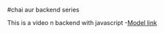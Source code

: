 #chai aur backend series

This is a video n backend with javascript
-[Model link](https://app.eraser.io/workspace/YtPqZ1VogxGy1jzIDkzj)